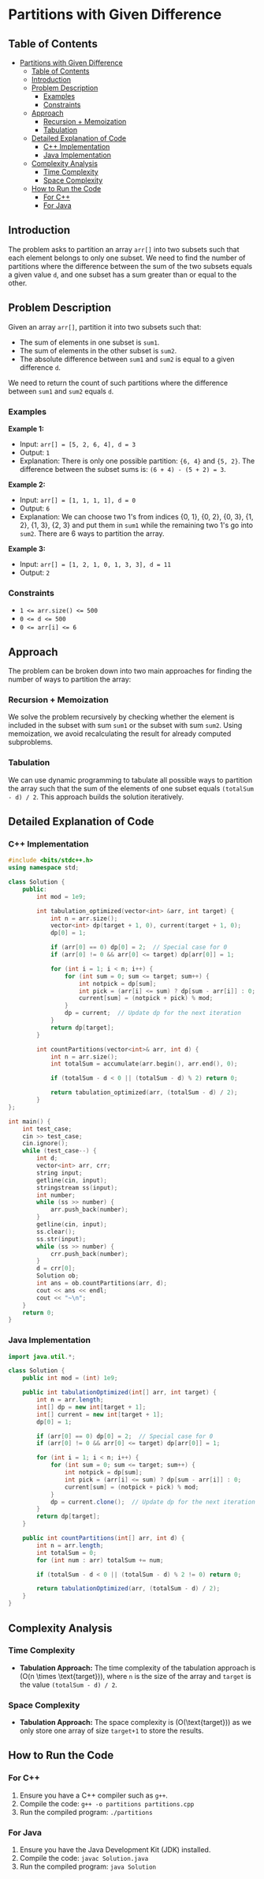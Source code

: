 # Partitions with Given Difference

## Table of Contents

- [Partitions with Given Difference](#partitions-with-given-difference)
  - [Table of Contents](#table-of-contents)
  - [Introduction](#introduction)
  - [Problem Description](#problem-description)
    - [Examples](#examples)
    - [Constraints](#constraints)
  - [Approach](#approach)
    - [Recursion + Memoization](#recursion--memoization)
    - [Tabulation](#tabulation)
  - [Detailed Explanation of Code](#detailed-explanation-of-code)
    - [C++ Implementation](#c-implementation)
    - [Java Implementation](#java-implementation)
  - [Complexity Analysis](#complexity-analysis)
    - [Time Complexity](#time-complexity)
    - [Space Complexity](#space-complexity)
  - [How to Run the Code](#how-to-run-the-code)
    - [For C++](#for-c)
    - [For Java](#for-java)

## Introduction

The problem asks to partition an array `arr[]` into two subsets such that each element belongs to only one subset. We need to find the number of partitions where the difference between the sum of the two subsets equals a given value `d`, and one subset has a sum greater than or equal to the other.

## Problem Description

Given an array `arr[]`, partition it into two subsets such that:

- The sum of elements in one subset is `sum1`.
- The sum of elements in the other subset is `sum2`.
- The absolute difference between `sum1` and `sum2` is equal to a given difference `d`.

We need to return the count of such partitions where the difference between `sum1` and `sum2` equals `d`.

### Examples

**Example 1:**

- Input: `arr[] = [5, 2, 6, 4], d = 3`
- Output: `1`
- Explanation: There is only one possible partition: `{6, 4}` and `{5, 2}`. The difference between the subset sums is: `(6 + 4) - (5 + 2) = 3`.

**Example 2:**

- Input: `arr[] = [1, 1, 1, 1], d = 0`
- Output: `6`
- Explanation: We can choose two 1's from indices {0, 1}, {0, 2}, {0, 3}, {1, 2}, {1, 3}, {2, 3} and put them in `sum1` while the remaining two 1's go into `sum2`. There are 6 ways to partition the array.

**Example 3:**

- Input: `arr[] = [1, 2, 1, 0, 1, 3, 3], d = 11`
- Output: `2`

### Constraints

- `1 <= arr.size() <= 500`
- `0 <= d <= 500`
- `0 <= arr[i] <= 6`

## Approach

The problem can be broken down into two main approaches for finding the number of ways to partition the array:

### Recursion + Memoization

We solve the problem recursively by checking whether the element is included in the subset with sum `sum1` or the subset with sum `sum2`. Using memoization, we avoid recalculating the result for already computed subproblems.

### Tabulation

We can use dynamic programming to tabulate all possible ways to partition the array such that the sum of the elements of one subset equals `(totalSum - d) / 2`. This approach builds the solution iteratively.

## Detailed Explanation of Code

### C++ Implementation

```cpp
#include <bits/stdc++.h>
using namespace std;

class Solution {
    public:
        int mod = 1e9;

        int tabulation_optimized(vector<int> &arr, int target) {
            int n = arr.size();
            vector<int> dp(target + 1, 0), current(target + 1, 0);
            dp[0] = 1;

            if (arr[0] == 0) dp[0] = 2;  // Special case for 0
            if (arr[0] != 0 && arr[0] <= target) dp[arr[0]] = 1;

            for (int i = 1; i < n; i++) {
                for (int sum = 0; sum <= target; sum++) {
                    int notpick = dp[sum];
                    int pick = (arr[i] <= sum) ? dp[sum - arr[i]] : 0;
                    current[sum] = (notpick + pick) % mod;
                }
                dp = current;  // Update dp for the next iteration
            }
            return dp[target];
        }

        int countPartitions(vector<int>& arr, int d) {
            int n = arr.size();
            int totalSum = accumulate(arr.begin(), arr.end(), 0);

            if (totalSum - d < 0 || (totalSum - d) % 2) return 0;

            return tabulation_optimized(arr, (totalSum - d) / 2);
        }
};

int main() {
    int test_case;
    cin >> test_case;
    cin.ignore();
    while (test_case--) {
        int d;
        vector<int> arr, crr;
        string input;
        getline(cin, input);
        stringstream ss(input);
        int number;
        while (ss >> number) {
            arr.push_back(number);
        }
        getline(cin, input);
        ss.clear();
        ss.str(input);
        while (ss >> number) {
            crr.push_back(number);
        }
        d = crr[0];
        Solution ob;
        int ans = ob.countPartitions(arr, d);
        cout << ans << endl;
        cout << "~\n";
    }
    return 0;
}
```

### Java Implementation

```java
import java.util.*;

class Solution {
    public int mod = (int) 1e9;

    public int tabulationOptimized(int[] arr, int target) {
        int n = arr.length;
        int[] dp = new int[target + 1];
        int[] current = new int[target + 1];
        dp[0] = 1;

        if (arr[0] == 0) dp[0] = 2;  // Special case for 0
        if (arr[0] != 0 && arr[0] <= target) dp[arr[0]] = 1;

        for (int i = 1; i < n; i++) {
            for (int sum = 0; sum <= target; sum++) {
                int notpick = dp[sum];
                int pick = (arr[i] <= sum) ? dp[sum - arr[i]] : 0;
                current[sum] = (notpick + pick) % mod;
            }
            dp = current.clone();  // Update dp for the next iteration
        }
        return dp[target];
    }

    public int countPartitions(int[] arr, int d) {
        int n = arr.length;
        int totalSum = 0;
        for (int num : arr) totalSum += num;

        if (totalSum - d < 0 || (totalSum - d) % 2 != 0) return 0;

        return tabulationOptimized(arr, (totalSum - d) / 2);
    }
}
```

## Complexity Analysis

### Time Complexity

- **Tabulation Approach:** The time complexity of the tabulation approach is \(O(n \times \text{target})\), where `n` is the size of the array and `target` is the value `(totalSum - d) / 2`.

### Space Complexity

- **Tabulation Approach:** The space complexity is \(O(\text{target})\) as we only store one array of size `target+1` to store the results.

## How to Run the Code

### For C++

1. Ensure you have a C++ compiler such as `g++`.
2. Compile the code: `g++ -o partitions partitions.cpp`
3. Run the compiled program: `./partitions`

### For Java

1. Ensure you have the Java Development Kit (JDK) installed.
2. Compile the code: `javac Solution.java`
3. Run the compiled program: `java Solution`
